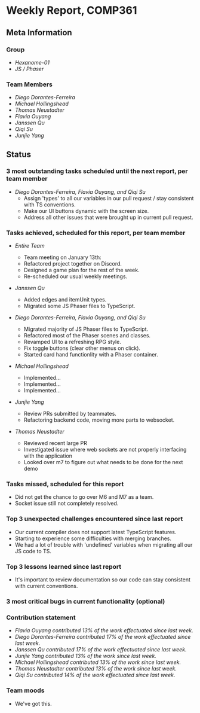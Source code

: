# Weekly Report, COMP361

## Meta Information

### Group

 * *Hexanome-01*
 * *JS / Phaser*

### Team Members

 * *Diego Dorantes-Ferreira*
 * *Michael Hollingshead*
 * *Thomas Neustadter*
 * *Flavia Ouyang*
 * *Janssen Qu*
 * *Qiqi Su*
 * *Junjie Yang*

## Status

### 3 most outstanding tasks scheduled until the next report, per team member

* *Diego Dorantes-Ferreira, Flavia Ouyang, and Qiqi Su*
    * Assign 'types' to all our variables in our pull request / stay consistent with TS conventions.
    * Make our UI buttons dynamic with the screen size.
    * Address all other issues that were brought up in current pull request.

### Tasks achieved, scheduled for this report, per team member

* *Entire Team*
    * Team meeting on January 13th:
     * Refactored project together on Discord.
     * Designed a game plan for the rest of the week.
     * Re-scheduled our usual weekly meetings.

* *Janssen Qu*
    * Added edges and itemUnit types.
    * Migrated some JS Phaser files to TypeScript.
    
* *Diego Dorantes-Ferreira, Flavia Ouyang, and Qiqi Su*
    * Migrated majority of JS Phaser files to TypeScript.
    * Refactored most of the Phaser scenes and classes. 
    * Revamped UI to a refreshing RPG style. 
    * Fix toggle buttons (clear other menus on click).
    * Started card hand functionlity with a Phaser container.
 
 * *Michael Hollingshead*
    * Implemented...
    * Implemented...
    * Implemented...
    
 * *Junjie Yang*
    * Review PRs submitted by teammates.
    * Refactoring backend code, moving more parts to websocket.

 * *Thomas Neustadter*
    * Reviewed recent large PR
    * Investigated issue where web sockets are not properly interfacing with the application
    * Looked over m7 to figure out what needs to be done for the next demo

### Tasks missed, scheduled for this report

* Did not get the chance to go over M6 and M7 as a team.
* Socket issue still not completely resolved.

### Top 3 unexpected challenges encountered since last report

* Our current compiler does not support latest TypeScript features.
* Starting to experience some difficulties with merging branches.
* We had a lot of trouble with 'undefined' variables when migrating all our JS code to TS.

### Top 3 lessons learned since last report

* It's important to review documentation so our code can stay consistent with current conventions. 


### 3 most critical bugs in current functionality (optional)



### Contribution statement

 * *Flavia Ouyang contributed 13% of the work effectuated since last week.*
 * *Diego Dorantes-Ferreira contributed 17% of the work effectuated since last week.*
 * *Janssen Qu contributed 17% of the work effectuated since last week.*
 * *Junjie Yang contributed 13% of the work since last week.*
 * *Michael Hollingshead contributed 13% of the work since last week.*
 * *Thomas Neustadter contributed 13% of the work since last week.*
 * *Qiqi Su contributed 14% of the work effectuated since last week.*

### Team moods

 * We've got this.
